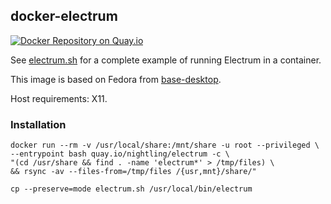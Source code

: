 ## docker-electrum

[![Docker Repository on Quay.io](https://quay.io/repository/nightling/electrum/status "Docker Repository on Quay.io")](https://quay.io/repository/nightling/electrum)

See [electrum.sh](electrum.sh) for a complete example of running Electrum in a container.

This image is based on Fedora from [base-desktop](/_desktop/base-desktop).

Host requirements: X11.

### Installation

```
docker run --rm -v /usr/local/share:/mnt/share -u root --privileged \
--entrypoint bash quay.io/nightling/electrum -c \
"(cd /usr/share && find . -name 'electrum*' > /tmp/files) \
&& rsync -av --files-from=/tmp/files /{usr,mnt}/share/"
```
```
cp --preserve=mode electrum.sh /usr/local/bin/electrum
```
